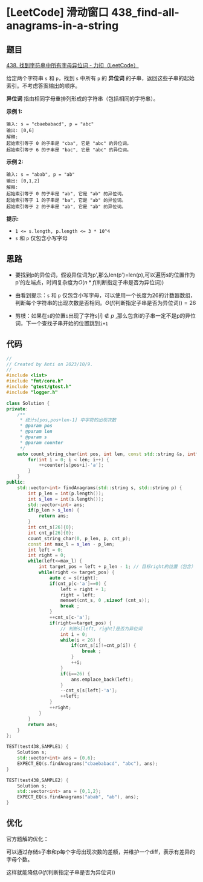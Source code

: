 # [LeetCode] 滑动窗口 438_find-all-anagrams-in-a-string

## 题目

[438. 找到字符串中所有字母异位词 - 力扣（LeetCode）](https://leetcode.cn/problems/find-all-anagrams-in-a-string/description/?envType=study-plan-v2&envId=top-100-liked)

给定两个字符串 `s` 和 `p`，找到 `s` 中所有 `p` 的 **异位词** 的子串，返回这些子串的起始索引。不考虑答案输出的顺序。

**异位词** 指由相同字母重排列形成的字符串（包括相同的字符串）。

 

**示例 1:**

```
输入: s = "cbaebabacd", p = "abc"
输出: [0,6]
解释:
起始索引等于 0 的子串是 "cba", 它是 "abc" 的异位词。
起始索引等于 6 的子串是 "bac", 它是 "abc" 的异位词。
```

 **示例 2:**

```
输入: s = "abab", p = "ab"
输出: [0,1,2]
解释:
起始索引等于 0 的子串是 "ab", 它是 "ab" 的异位词。
起始索引等于 1 的子串是 "ba", 它是 "ab" 的异位词。
起始索引等于 2 的子串是 "ab", 它是 "ab" 的异位词。
```

 

**提示:**

- `1 <= s.length, p.length <= 3 * 10^4`
- `s` 和 `p` 仅包含小写字母

## 思路

- 要找到p的异位词，假设异位词为p',那么len(p')=len(p),可以遍历s的位置作为p'的左端点，时间复杂度为$O(n*f(\text{判断指定子串是否为异位词}))$

- 由看到提示：`s` 和 `p` 仅包含小写字母，可以使用一个长度为26的计数器数组，判断每个字符串的出现次数是否相同。$\Theta(f(\text{判断指定子串是否为异位词}))=26$
- 剪枝：如果在`s`的位置`i`出现了字符$s[i]\notin p$ ,那么包含i的子串一定不是p的异位词，下一个查找子串开始的位置跳到`i+1`

## 代码

```c++
//
// Created by Anti on 2023/10/9.
//
#include <list>
#include "fmt/core.h"
#include "gtest/gtest.h"
#include "logger.h"

class Solution {
private:
    /**
     * 统计s[pos,pos+len-1] 中字符的出现次数
     * @param pos
     * @param len
     * @param s
     * @param counter
     */
    auto count_string_char(int pos, int len, const std::string &s, int* counter) ->void {
        for(int i = 0; i < len; i++) {
            ++counter[s[pos+i]-'a'];
        }
    }
public:
    std::vector<int> findAnagrams(std::string s, std::string p) {
        int p_len = int(p.length());
        int s_len = int(s.length());
        std::vector<int> ans;
        if(p_len > s_len) {
            return ans;
        }
        int cnt_s[26]{0};
        int cnt_p[26]{0};
        count_string_char(0, p_len, p, cnt_p);
        const int max_l = s_len - p_len;
        int left = 0;
        int right = 0;
        while(left<=max_l) {
            int target_pos = left + p_len - 1; // 目标right的位置（包含）
            while(right <= target_pos) {
                auto c = s[right];
                if(cnt_p[c-'a']==0) {
                    left = right + 1;
                    right = left;
                    memset(cnt_s, 0 ,sizeof (cnt_s));
                    break ;
                }
                ++cnt_s[c-'a'];
                if(right==target_pos) {
                    // 判断s[left, right]是否为异位词
                    int i = 0;
                    while(i < 26) {
                        if(cnt_s[i]!=cnt_p[i]) {
                            break ;
                        }
                        ++i;
                    }
                    if(i==26) {
                        ans.emplace_back(left);
                    }
                    --cnt_s[s[left]-'a'];
                    ++left;
                }
                ++right;
            }
        }
        return ans;
    }
};

TEST(test438,SAMPLE1) {
    Solution s;
    std::vector<int> ans = {0,6};
    EXPECT_EQ(s.findAnagrams("cbaebabacd", "abc"), ans);
}

TEST(test438,SAMPLE2) {
    Solution s;
    std::vector<int> ans = {0,1,2};
    EXPECT_EQ(s.findAnagrams("abab", "ab"), ans);
}
```

## 优化

官方题解的优化：

可以通过存储s子串和p每个字母出现次数的差额，并维护一个diff，表示有差异的字母个数。

这样就能降低$\Theta(f(\text{判断指定子串是否为异位词}))$